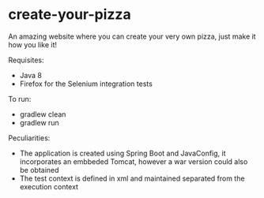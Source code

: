 create-your-pizza
=================

An amazing website where you can create your very own pizza, just make it how you like it!

Requisites:
- Java 8
- Firefox for the Selenium integration tests

To run:
- gradlew clean
- gradlew run

Peculiarities:
- The application is created using Spring Boot and JavaConfig, it incorporates an embbeded Tomcat, however a war version could also be obtained
- The test context is defined in xml and maintained separated from the execution context